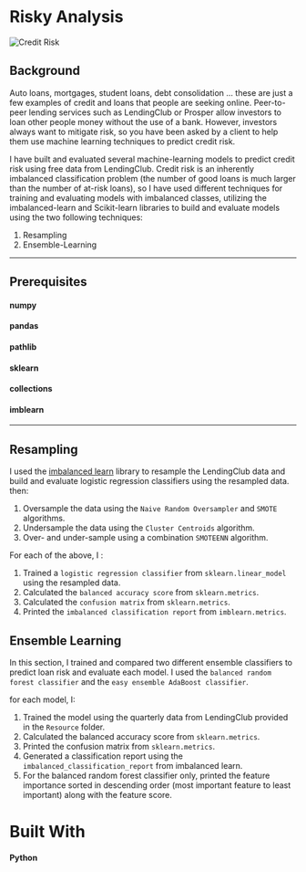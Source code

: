 # Risky Analysis 

![Credit Risk](Images/credit-risk.jpg)

## Background 

Auto loans, mortgages, student loans, debt consolidation ... these are just a few examples of credit and loans that people are seeking online. Peer-to-peer lending services such as LendingClub or Prosper allow investors to loan other people money without the use of a bank. However, investors always want to mitigate risk, so you have been asked by a client to help them use machine learning techniques to predict credit risk.

I have built and evaluated several machine-learning models to predict credit risk using free data from LendingClub. Credit risk is an inherently imbalanced classification problem (the number of good loans is much larger than the number of at-risk loans), so I have used different techniques for training and evaluating models with imbalanced classes, utilizing the imbalanced-learn and Scikit-learn libraries to build and evaluate models using the two following techniques:

1. Resampling
2. Ensemble-Learning

- - -
## Prerequisites
#### numpy

#### pandas

#### pathlib

#### sklearn

#### collections

#### imblearn
- - -

## Resampling   

I used the [imbalanced learn](https://imbalanced-learn.readthedocs.io) library to resample the LendingClub data and build and evaluate logistic regression classifiers using the resampled data.
then:

1. Oversample the data using the `Naive Random Oversampler` and `SMOTE` algorithms.
2. Undersample the data using the `Cluster Centroids` algorithm.
3. Over- and under-sample using a combination `SMOTEENN` algorithm.

For each of the above, I :   

1. Trained a `logistic regression classifier` from `sklearn.linear_model` using the resampled data.
2. Calculated the `balanced accuracy score` from `sklearn.metrics`.
3. Calculated the `confusion matrix` from `sklearn.metrics`.
4. Printed the `imbalanced classification report` from `imblearn.metrics`.

## Ensemble Learning

In this section, I trained and compared two different ensemble classifiers to predict loan risk and evaluate each model. I used the `balanced random forest classifier` and the `easy ensemble AdaBoost classifier`.

for each model, I:

1. Trained the model using the quarterly data from LendingClub provided in the `Resource` folder.
2. Calculated the balanced accuracy score from `sklearn.metrics`.
3. Printed the confusion matrix from `sklearn.metrics`.
4. Generated a classification report using the `imbalanced_classification_report` from imbalanced learn.
5. For the balanced random forest classifier only, printed the feature importance sorted in descending order (most important feature to least important) along with the feature score.

# Built With

#### Python  

